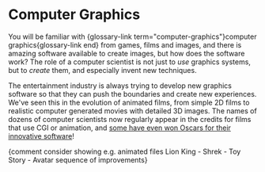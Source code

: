 # Computer Graphics

You will be familiar with {glossary-link term="computer-graphics"}computer graphics{glossary-link end} from games, films and images, and there is amazing software available to create images, but how does the software work?
The role of a computer scientist is not just to *use* graphics systems, but to *create* them, and especially invent new techniques.

The entertainment industry is always trying to develop new graphics software so that they can push the boundaries and create new experiences.
We've seen this in the evolution of animated films, from simple 2D films to realistic computer generated movies with detailed 3D images.
The names of dozens of computer scientists now regularly appear in the credits for films that use CGI or animation, and [some have even won Oscars for their innovative software](http://www.oscars.org/news/11-scientific-and-technical-achievements-be-honored-academy-awardsr)!

{comment consider showing e.g. animated files Lion King - Shrek - Toy Story - Avatar sequence of improvements}

